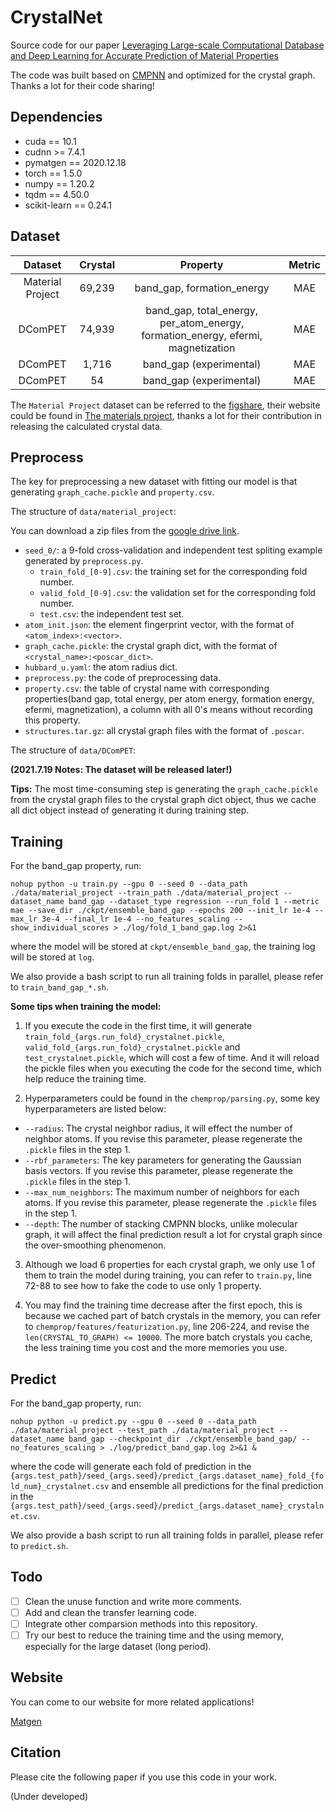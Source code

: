 # CrystalNet

Source code for our paper [Leveraging Large-scale Computational Database and Deep Learning for Accurate Prediction of Material Properties](#)

The code was built based on [CMPNN](https://github.com/SY575/CMPNN) and optimized for the crystal graph. Thanks a lot for their code sharing!

## Dependencies
+ cuda == 10.1
+ cudnn >= 7.4.1
+ pymatgen == 2020.12.18
+ torch == 1.5.0
+ numpy == 1.20.2
+ tqdm == 4.50.0
+ scikit-learn == 0.24.1

## Dataset

| Dataset | Crystal | Property | Metric |
| :---: | :---: | :---: | :---: |
| Material Project | 69,239 | band_gap, formation_energy | MAE |
| DComPET | 74,939 | band_gap, total_energy, per_atom_energy, formation_energy, efermi, magnetization | MAE
| DComPET | 1,716 | band_gap (experimental) | MAE |
| DComPET | 54 | band_gap (experimental) | MAE |

The `Material Project` dataset can be referred to the [figshare](https://figshare.com/articles/dataset/Graphs_of_materials_project/7451351), their website could be found in [The materials project](https://www.materialsproject.org/), thanks a lot for their contribution in releasing the calculated crystal data.

## Preprocess
The key for preprocessing a new dataset with fitting our model is that generating `graph_cache.pickle` and `property.csv`.

The structure of `data/material_project`:

You can download a zip files from the [google drive link](https://drive.google.com/drive/folders/1QlNO4Vs0Y28Zfnetzr9MJtakYJ_hwUn7?usp=sharing).

- `seed_0/`: a 9-fold cross-validation and independent test spliting example generated by `preprocess.py`.
    - `train_fold_[0-9].csv`: the training set for the corresponding fold number.
    - `valid_fold_[0-9].csv`: the validation set for the corresponding fold number.
    - `test.csv`: the independent test set.
- `atom_init.json`: the element fingerprint vector, with the format of `<atom_index>:<vector>`.
- `graph_cache.pickle`: the crystal graph dict, with the format of `<crystal_name>:<poscar_dict>`.
- `hubbard_u.yaml`: the atom radius dict.
- `preprocess.py`: the code of preprocessing data.
- `property.csv`: the table of crystal name with corresponding properties(band gap, total energy, per atom energy, formation energy, efermi, magnetization), a column with all 0's means without recording this property.
- `structures.tar.gz`: all crystal graph files with the format of `.poscar`.

The structure of `data/DComPET`:

**(2021.7.19 Notes: The dataset will be released later!)**

**Tips:** The most time-consuming step is generating the `graph_cache.pickle` from the crystal graph files to the crystal graph dict object, thus we cache all dict object instead of generating it during training step.

## Training

For the band_gap property, run:

`nohup python -u train.py --gpu 0 --seed 0 --data_path ./data/material_project --train_path ./data/material_project --dataset_name band_gap --dataset_type regression --run_fold 1 --metric mae --save_dir ./ckpt/ensemble_band_gap --epochs 200 --init_lr 1e-4 --max_lr 3e-4 --final_lr 1e-4 --no_features_scaling --show_individual_scores > ./log/fold_1_band_gap.log 2>&1`

where the model will be stored at `ckpt/ensemble_band_gap`, the training log will be stored at `log`.

We also provide a bash script to run all training folds in parallel, please refer to `train_band_gap_*.sh`.

**Some tips when training the model:**
1. If you execute the code in the first time, it will generate `train_fold_{args.run_fold}_crystalnet.pickle`, `valid_fold_{args.run_fold}_crystalnet.pickle` and `test_crystalnet.pickle`, which will cost a few of time. And it will reload the pickle files when you executing the code for the second time, which help reduce the training time.

2. Hyperparameters could be found in the `chemprop/parsing.py`, some key hyperparameters are listed below:
- `--radius`: The crystal neighbor radius, it will effect the number of neighbor atoms. If you revise this parameter, please regenerate the `.pickle` files in the step 1.
- `--rbf_parameters`: The key parameters for generating the Gaussian basis vectors. If you revise this parameter, please regenerate the `.pickle` files in the step 1.
- `--max_num_neighbors`: The maximum number of neighbors for each atoms. If you revise this parameter, please regenerate the `.pickle` files in the step 1.
- `--depth`: The number of stacking CMPNN blocks, unlike molecular graph, it will affect the final prediction result a lot for crystal graph since the over-smoothing phenomenon.

3. Although we load 6 properties for each crystal graph, we only use 1 of them to train the model during training, you can refer to `train.py`, line 72-88 to see how to fake the code to use only 1 property.

4. You may find the training time decrease after the first epoch, this is because we cached part of batch crystals in the memory, you can refer to `chemprop/features/featurization.py`, line 206-224, and revise the `len(CRYSTAL_TO_GRAPH) <= 10000`. The more batch crystals you cache, the less training time you cost and the more memories you use.

## Predict

For the band_gap property, run:

`nohup python -u predict.py --gpu 0 --seed 0 --data_path ./data/material_project --test_path ./data/material_project --dataset_name band_gap --checkpoint_dir ./ckpt/ensemble_band_gap/ --no_features_scaling > ./log/predict_band_gap.log 2>&1 &`

where the code will generate each fold of prediction in the `{args.test_path}/seed_{args.seed}/predict_{args.dataset_name}_fold_{fold_num}_crystalnet.csv` and ensemble all predictions for the final prediction in the `{args.test_path}/seed_{args.seed}/predict_{args.dataset_name}_crystalnet.csv`.

We also provide a bash script to run all training folds in parallel, please refer to `predict.sh`.

## Todo

- [ ] Clean the unuse function and write more comments.
- [ ] Add and clean the transfer learning code.
- [ ] Integrate other comparsion methods into this repository.
- [ ] Try our best to reduce the training time and the using memory, especially for the large dataset (long period).

## Website
You can come to our website for more related applications! 

[Matgen](https://matgen.nscc-gz.cn/)

## Citation

Please cite the following paper if you use this code in your work.

(Under developed)
